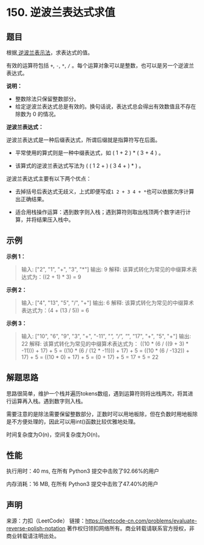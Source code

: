 # 150. 逆波兰表达式求值

## 题目

根据[ 逆波兰表示法](https://baike.baidu.com/item/逆波兰式/128437)，求表达式的值。

有效的运算符包括 `+`, `-`, `*`, `/` 。每个运算对象可以是整数，也可以是另一个逆波兰表达式。

**说明：**

- 整数除法只保留整数部分。
- 给定逆波兰表达式总是有效的。换句话说，表达式总会得出有效数值且不存在除数为 0 的情况。

**逆波兰表达式：**

逆波兰表达式是一种后缀表达式，所谓后缀就是指算符写在后面。

* 平常使用的算式则是一种中缀表达式，如 ( 1 + 2 ) * ( 3 + 4 ) 。

* 该算式的逆波兰表达式写法为 ( ( 1 2 + ) ( 3 4 + ) * ) 。
  

逆波兰表达式主要有以下两个优点：

* 去掉括号后表达式无歧义，上式即便写成` 1 2 + 3 4 + * `也可以依据次序计算出正确结果。

* 适合用栈操作运算：遇到数字则入栈；遇到算符则取出栈顶两个数字进行计算，并将结果压入栈中。

## 示例

**示例 1：**

> 输入: ["2", "1", "+", "3", "*"]
> 输出: 9
> 解释: 该算式转化为常见的中缀算术表达式为：((2 + 1) * 3) = 9

**示例 2：**

> 输入: ["4", "13", "5", "/", "+"]
> 输出: 6
> 解释: 该算式转化为常见的中缀算术表达式为：(4 + (13 / 5)) = 6


**示例 3：**

> 输入: ["10", "6", "9", "3", "+", "-11", "*", "/", "*", "17", "+", "5", "+"]
> 输出: 22
> 解释: 
> 该算式转化为常见的中缀算术表达式为：
>   ((10 * (6 / ((9 + 3) * -11))) + 17) + 5
> = ((10 * (6 / (12 * -11))) + 17) + 5
> = ((10 * (6 / -132)) + 17) + 5
> = ((10 * 0) + 17) + 5
> = (0 + 17) + 5
> = 17 + 5
> = 22

## 解题思路

思路很简单，维护一个栈并遍历tokens数组，遇到运算符则将出栈两次，将其进行运算再入栈。遇到数字则入栈。

需要注意的是除法需要保留整数部分，正数时可以用地板除，但在负数时用地板除是不方便处理的，因此可以用int()函数比较优雅地处理。

时间复杂度为O(n)，空间复杂度为O(n)。

## 性能

执行用时：40 ms, 在所有 Python3 提交中击败了92.66%的用户

内存消耗：16 MB, 在所有 Python3 提交中击败了47.40%的用户

## 声明

来源：力扣（LeetCode）
链接：https://leetcode-cn.com/problems/evaluate-reverse-polish-notation
著作权归领扣网络所有。商业转载请联系官方授权，非商业转载请注明出处。